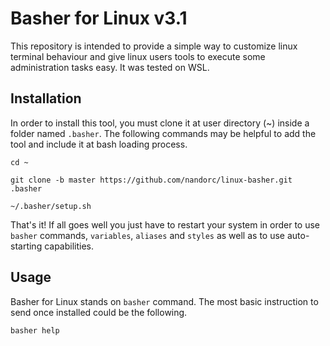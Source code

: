 # Basher for Linux v3.1

This repository is intended to provide a simple way to customize linux terminal behaviour and give linux users tools to execute some administration tasks easy. It was tested on WSL.

## Installation

In order to install this tool, you must clone it at user directory (~) inside a folder named `.basher`. The following commands may be helpful to add the tool and include it at bash loading process.

```
cd ~

git clone -b master https://github.com/nandorc/linux-basher.git .basher

~/.basher/setup.sh
```

That's it! If all goes well you just have to restart your system in order to use `basher` commands, `variables`, `aliases` and `styles` as well as to use auto-starting capabilities.

## Usage

Basher for Linux stands on `basher` command. The most basic instruction to send once installed could be the following.

```
basher help
```
